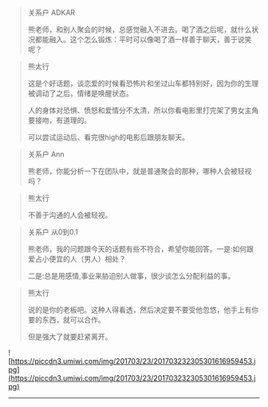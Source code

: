 > 关系户 ADKAR
> 
> 熊老师，和别人聚会的时候，总感觉融入不进去。喝了酒之后呢，就什么状况都能融入。这个怎么锻炼：平时可以像喝了酒一样善于聊天，善于说笑呢？

> 熊太行
> 
> 这是个好话题，谈恋爱的时候看恐怖片和坐过山车都特别好，因为你的生理被调动了之后，情绪是唤醒状态。
> 
> 人的身体对恐惧、愤怒和爱情分不太清，所以你看电影里打完架了男女主角要接吻，有道理的。
> 
> 可以尝试运动后、看完很high的电影后跟朋友聊天。    

> 关系户 Ann
> 
> 熊老师，你能分析一下在团队中，就是普通聚会的那种，哪种人会被轻视吗？

> 熊太行
> 
> 不善于沟通的人会被轻视。    

> 关系户 从0到0.1
> 
> 熊老师，我的问题跟今天的话题有些不符合，希望你能回答。一是:如何跟爱占小便宜的人（男人）相处？
> 
> 
> 
> 二是:总是用感情,事业来胁迫别人做事，很少谈怎么分配利益的事。

> 熊太行
> 
> 说的是你的老板吧。这种人得看透，然后决定要不要受他忽悠，他手上有你要的东西，就可以合作。
> 
> 但是强大了就要赶紧离开。    

![https://piccdn3.umiwi.com/img/201703/23/201703232305301616959453.jpg](https://piccdn3.umiwi.com/img/201703/23/201703232305301616959453.jpg)

---
